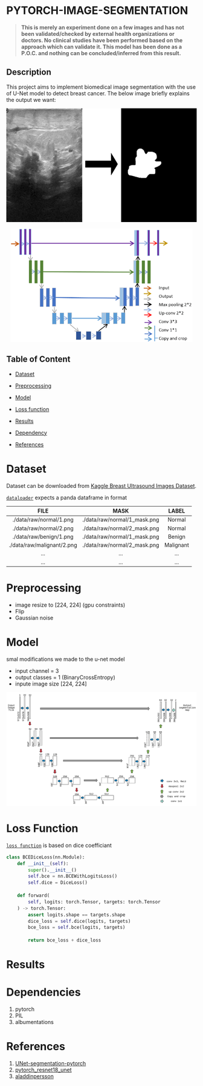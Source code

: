 PYTORCH-IMAGE-SEGMENTATION
==========================

> **This is merely an experiment done on a few images and has not been validated/checked by external health organizations or doctors. No clinical studies have been performed based on the approach which can validate it. This model has been done as a P.O.C. and nothing can be concluded/inferred from this result.**

## Description

This project aims to implement biomedical image segmentation with the use of U-Net model to detect breast cancer. The below image briefly explains the output we want:

<p align="center">
    <img  height="300" src="reports/figures/aim.png">
</p>

<p align="center">
    <img  height="300" src="reports/figures/unet.png">
</p>


## Table of Content

- [Dataset](#dataset)

* [Preprocessing](#preprocessing)

* [Model](#model)

* [Loss function](#lossfunction)

<!-- * [Post-processing](#postprocessing) -->

* [Results](#results)

* [Dependency](#dependency)

* [References](#references)

# Dataset

Dataset can be downloaded from [Kaggle Breast Ultrasound Images Dataset](https://www.kaggle.com/aryashah2k/breast-ultrasound-images-dataset). 

[`dataloader`](src/dataloader.py#L10) expects a panda dataframe in format

|          **FILE**          |           **MASK**            | **LABEL** |
| :------------------------: | :---------------------------: | :-------: |
|  ./data/raw/normal/1.png   | ./data/raw/normal/1\_mask.png |  Normal   |
|  ./data/raw/normal/2.png   | ./data/raw/normal/2\_mask.png |  Normal   |
|  ./data/raw/benign/1.png   | ./data/raw/normal/1\_mask.png |  Benign   |
| ./data/raw/malignant/2.png | ./data/raw/normal/2\_mask.png | Malignant |
|            ...             |              ...              |    ...    |
|            ...             |              ...              |    ...    |


# Preprocessing

- image resize to [224, 224] (gpu constraints)
- Flip
- Gaussian noise

# Model

smal modifications we made to the u-net model

- input channel = 3
- output classes = 1 (BinaryCrossEntropy)
- inpute image size [224, 224]

<p align="center">
    <img  height="300" src="reports/figures/meunet.png">
</p>

# Loss Function

[`loss function`](src/diceloss.py#26) is based on dice coefficiant 


``` python
class BCEDiceLoss(nn.Module):
    def __init__(self):
        super().__init__()
        self.bce = nn.BCEWithLogitsLoss()
        self.dice = DiceLoss()

    def forward(
        self, logits: torch.Tensor, targets: torch.Tensor
    ) -> torch.Tensor:
        assert logits.shape == targets.shape
        dice_loss = self.dice(logits, targets)
        bce_loss = self.bce(logits, targets)

        return bce_loss + dice_loss
```

# Results

# Dependencies

1. pytorch
2. PIL
3. albumentations

# References

1. [UNet-segmentation-pytorch](https://github.com/rickyHong/UNet-segmentation-pytorch-repl#lossfunction)
2. [pytorch_resnet18_unet](https://github.com/usuyama/pytorch-unet/blob/master/pytorch_resnet18_unet.ipynb)
3. [aladdinpersson](https://github.com/aladdinpersson/Machine-Learning-Collection/tree/a2ee9271b5280be6994660c7982d0f44c67c3b63/ML/Pytorch/image_segmentation/semantic_segmentation_unet)